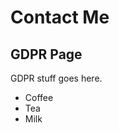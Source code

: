 ---
---

# Contact Me
## GDPR Page
GDPR stuff goes here.
<ul>
  <li>Coffee</li>
  <li>Tea</li>
  <li>Milk</li>
</ul>
